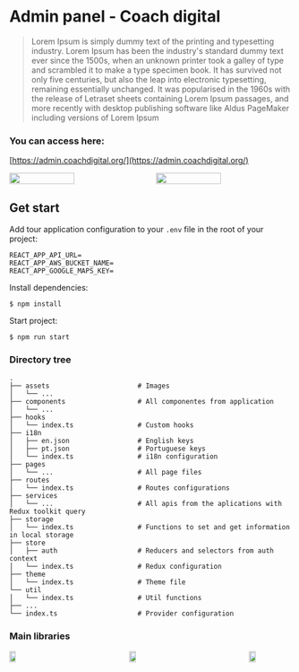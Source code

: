 # Admin panel - Coach digital

> Lorem Ipsum is simply dummy text of the printing and typesetting industry. Lorem Ipsum has been the industry's standard dummy text ever since the 1500s, when an unknown printer took a galley of type and scrambled it to make a type specimen book. It has survived not only five centuries, but also the leap into electronic typesetting, remaining essentially unchanged. It was popularised in the 1960s with the release of Letraset sheets containing Lorem Ipsum passages, and more recently with desktop publishing software like Aldus PageMaker including versions of Lorem Ipsum

### You can access here:
[https://admin.coachdigital.org/](https://admin.coachdigital.org/)

<div style="display: flex; flex-direction: row; justify-content: space-between; width: 100%;">
  <img width="48%" src="https://user-images.githubusercontent.com/13595853/213301599-ccf7daba-ccd8-4c4f-b926-7e799ca743c8.png" />
  <img  width="48%" src="https://user-images.githubusercontent.com/13595853/213301627-468fb254-7438-4ea6-8311-1019d944ed43.png" />
</div>

## Get start

Add tour application configuration to your `.env` file in the root of your project:

```shell
REACT_APP_API_URL=
REACT_APP_AWS_BUCKET_NAME=
REACT_APP_GOOGLE_MAPS_KEY=
```

Install dependencies:

```shell
$ npm install
```

Start project:

```shell
$ npm run start
```

### Directory tree

    .
    ├── assets                      # Images
    │   └── ...                     
    ├── components                  # All componentes from application
    │   └── ...                     
    ├── hooks                       
    │   └── index.ts                # Custom hooks
    ├── i18n                        
    │   ├── en.json                 # English keys
    │   ├── pt.json                 # Portuguese keys
    │   └── index.ts                # i18n configuration
    ├── pages
    │   └── ...                     # All page files
    ├── routes
    │   └── index.ts                # Routes configurations
    ├── services
    │   └── ...                     # All apis from the aplications with Redux toolkit query
    ├── storage
    │   └── index.ts                # Functions to set and get information in local storage
    ├── store
    │   ├── auth                    # Reducers and selectors from auth context
    │   └── index.ts                # Redux configuration
    ├── theme
    │   └── index.ts                # Theme file
    └── util
    │   └── index.ts                # Util functions
    ├── ...
    └── index.ts                    # Provider configuration
    

### Main libraries
<div style="display: flex; flex-direction: row; justify-content: space-between; width: 100%;">
  <img width="15%" src="https://user-images.githubusercontent.com/13595853/213292865-f145bf92-2aac-419e-bd5d-5fc4c387e9cd.png" />
  <img width="15%" src="https://user-images.githubusercontent.com/13595853/213292795-8e0fd530-745c-4222-a69d-f6d61b3486d4.png" />
  <img width="15%" src="https://user-images.githubusercontent.com/13595853/213293171-b7eba42c-b3b7-49d6-bd6b-2ea9abff0e14.png" />
</div>
